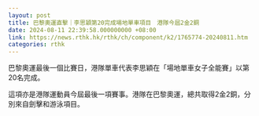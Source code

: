 ```yaml
---
layout: post
title: 巴黎奧運直擊｜李思穎第20完成場地單車項目　港隊今屆2金2銅
date: 2024-08-11 22:39:58.000000000 +08:00
link: https://news.rthk.hk/rthk/ch/component/k2/1765774-20240811.htm
categories: rthk
---
```


巴黎奧運最後一個比賽日，港隊單車代表李思穎在「場地單車女子全能賽」以第20名完成。

這項亦是港隊運動員今屆最後一項賽事。港隊在巴黎奧運，總共取得2金2銅，分別來自劍擊和游泳項目。
